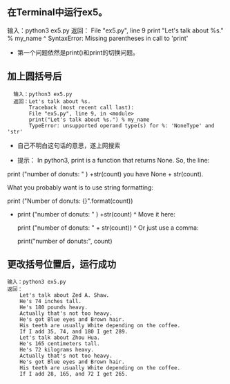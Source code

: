 ## 在Terminal中运行ex5。

  输入：python3 ex5.py
  返回： File "ex5.py", line 9
    print "Let's talk about %s." % my_name
    ^
    SyntaxError: Missing parentheses in call to 'print'

- 第一个问题依然是print()和print的切换问题。

## 加上圆括号后

      输入：python3 ex5.py
      返回：Let's talk about %s.
           Traceback (most recent call last):
           File "ex5.py", line 9, in <module>
           print("Let's talk about %s.") % my_name
           TypeError: unsupported operand type(s) for %: 'NoneType' and 'str'

- 自己不明白这句话的意思，遂上网搜索

* 提示：
 In python3, print is a function that returns None. So, the line:

 print ("number of donuts: " ) +str(count)
 you have None + str(count).

 What you probably want is to use string formatting:

 print ("Number of donuts: {}".format(count))


* print ("number of donuts: " ) +str(count)
                            ^
  Move it here:

  print ("number of donuts: " + str(count))
                                        ^
  Or just use a comma:

  print("number of donuts:", count)

## 更改括号位置后，运行成功

    输入：python3 ex5.py
    返回：
        Let's talk about Zed A. Shaw.
        He's 74 inches tall.
        He's 180 pounds heavy.
        Actually that's not too heavy.
        He's got Blue eyes and Brown hair.
        His teeth are usually White depending on the coffee.
        If I add 35, 74, and 180 I get 289.
        Let's talk about Zhou Hua.
        He's 165 centimeters tall.
        He's 72 kilograms heavy.
        Actually that's not too heavy.
        He's got Blue eyes and Brown hair.
        His teeth are usually White depending on the coffee.
        If I add 28, 165, and 72 I get 265.
